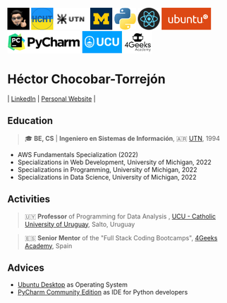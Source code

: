 <img src="./img/gravatar-hector.png"
     height="50"
     alt="Avatar de Héctor">
<img src="./img/logo-hcht-uk.jpg"
     width="50" height="50"
     alt="I stand with Ukraine">
<img src="./img/logo-utn.png"
     height="50"
     alt="Universidad Tecnológica Nacional">
<img src="./img/university-of-michigan.jpeg"
     height="50"
     alt="University of Michigan">
<img src="./img/logo-python.png"
     height="50"
     alt="Logo Python">
<img src="./img/logo-reactjs.png"
     height="50"
     alt="Logo React">
<img src="./img/logo-ubuntu.png"
     height="50"
     alt="Logo Ubuntu">
<img src="./img/logo-pycharm.png"
     height="50"
     alt="Logo PyCharm">
<img src="./img/logo-ucu.png"
     height="50"
     alt="Logo Catholic University of Uruguay">
<img src="./img/logo-4geeks.png"
     height="50"
     alt="Logo 4Geeks Academy">

# Héctor Chocobar-Torrejón

| [LinkedIn](https://www.linkedin.com/in/hector-chocobar/) | [Personal Website](https://chocobar.net) |

## Education

> 🎓 **BE, CS** | **Ingeniero en Sistemas de Información**, 🇦🇷 [UTN](https://www.frc.utn.edu.ar/), 1994

- AWS Fundamentals Specialization (2022)
- Specializations in Web Development, University of Michigan, 2022
- Specializations in Programming, University of Michigan, 2022
- Specializations in Data Science, University of Michigan, 2022

## Activities

> 🇺🇾 **Professor** of Programming for Data Analysis , [UCU - Catholic University of Uruguay](https://ucu.edu.uy), Salto, Uruguay

> 🇪🇸 **Senior Mentor** of the "Full Stack Coding Bootcamps", [4Geeks Academy](https://4geeksacademy.com/), Spain

## Advices

- [Ubuntu Desktop](https://ubuntu.com/download/desktop) as Operating System
- [PyCharm Community Edition](https://www.jetbrains.com/pycharm/download/) as IDE for Python developers
